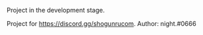 Project in the development stage.


Project for https://discord.gg/shogunrucom.
Author: night.#0666

